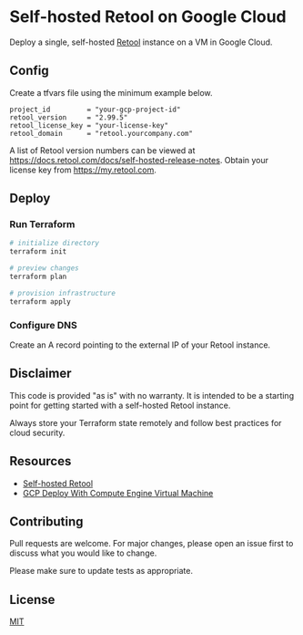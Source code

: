 # Self-hosted Retool on Google Cloud

Deploy a single, self-hosted [Retool](https://retool.com/) instance on a VM in Google Cloud.

## Config

Create a tfvars file using the minimum example below.

```
project_id         = "your-gcp-project-id"
retool_version     = "2.99.5"
retool_license_key = "your-license-key"
retool_domain      = "retool.yourcompany.com"
```

A list of Retool version numbers can be viewed at https://docs.retool.com/docs/self-hosted-release-notes. Obtain your license key from https://my.retool.com.

## Deploy

### Run Terraform

```bash
# initialize directory
terraform init

# preview changes
terraform plan

# provision infrastructure
terraform apply
```

### Configure DNS

Create an A record pointing to the external IP of your Retool instance.

## Disclaimer

This code is provided "as is" with no warranty. It is intended to be a starting point for getting started with a self-hosted Retool instance.

Always store your Terraform state remotely and follow best practices for cloud security.

## Resources

* [Self-hosted Retool](https://docs.retool.com/docs/self-hosted)
* [GCP Deploy With Compute Engine Virtual Machine](https://github.com/tryretool/retool-onpremise#gcp-deploy-with-compute-engine-virtual-machine)

## Contributing

Pull requests are welcome. For major changes, please open an issue first to discuss what you would like to change.

Please make sure to update tests as appropriate.

## License

[MIT](https://choosealicense.com/licenses/mit/)